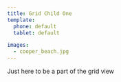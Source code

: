 ```yaml
---
title: Grid Child One
template: 
  phone: default
  tablet: default

images:
  - cooper_beach.jpg
---
```


Just here to be a part of the grid view
